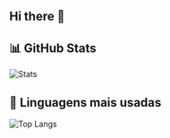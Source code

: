 ## Hi there 👋

## 📊 GitHub Stats
![Stats](https://github-readme-stats.vercel.app/api?username=gustavovitor2004&show_icons=true&theme=tokyonight) 

## 🚀 Linguagens mais usadas 
![Top Langs](https://github-readme-stats.vercel.app/api/top-langs/?username=gustavovitor2004&layout=compact&theme=tokyonight)




